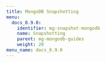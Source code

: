 ```yaml
---
title: MongoDB Snapshotting
menu:
  docs_0.9.0:
    identifier: mg-snapshot-mongodb
    name: Snapshotting
    parent: mg-mongodb-guides
    weight: 20
menu_name: docs_0.9.0
---
```

